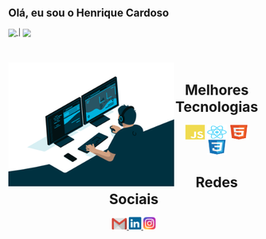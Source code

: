 ## Olá, eu sou o Henrique Cardoso

<div>
  
<a href="https://github.com/HenriqueCardosoo/github-readme-stats">
  <img  align="center" src="https://github-readme-stats.vercel.app/api?username=HenriqueCardosoo&theme=holi&show_icons=true" />
</a> |
<a href="https://github.com/HenriqueCardosoo/convoychat">
  <img align="center" src="https://github-readme-stats.vercel.app/api/top-langs?username=HenriqueCardosoo&layout=compact&theme=holi&show_icons=true&langs_count=8" />
</a>

</div>
<br>
<br>

<div  align="center"> 
  <div style="display: inline_block"><br>
    <img align="left" height="250" alt="coding-time" src="code.gif">
    <h1 align="center">Melhores Tecnologias</h1>
    <img align="center" height="30" width="40" alt="js-icon"  src="https://raw.githubusercontent.com/devicons/devicon/master/icons/javascript/javascript-plain.svg">
    <img align="center" height="30" width="40" alt="react-icon" src="https://raw.githubusercontent.com/devicons/devicon/master/icons/react/react-original.svg">
    <img align="center" height="30" width="40" alt="html-icon" src="https://raw.githubusercontent.com/devicons/devicon/master/icons/html5/html5-original.svg">
    <img align="center" height="30" width="40" alt="css-icon" src="https://raw.githubusercontent.com/devicons/devicon/master/icons/css3/css3-original.svg">
  </div>


  <h1 align="center">Redes Sociais</h1>
    <a href = "mailto: henrique.jc2020@gmail.com">
      <img width="30" src="gmail.svg">
    <a href = "https://www.linkedin.com/in/henrique-cardoso-057708242">
      <img width="25" src="linkedin.svg">
    </a>
<!-- <a href = "https://www.youtube.com/channel/UCd5Ivcm28R1C3fCQKbOx2cg">
      <img width="35" src="youtube.svg">
    </a> -->
    <a href = "https://www.instagram.com/henry.cardosoo/">
      <img width="25" src="instagram.png">
    </a>
</div>



<!--[Snake animation](https://github.com/HenriqueCardosoo/HenriqueCardosoo/blob/output/github-contribution-grid-snake.svg) -->

